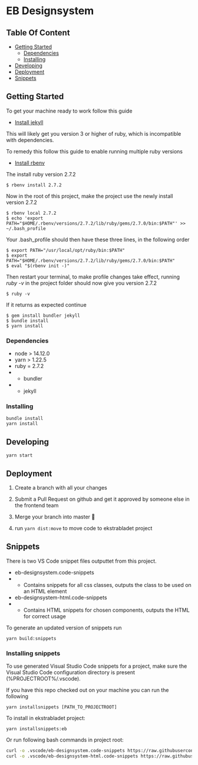 # EB Designsystem

## Table Of Content

- [Getting Started](#getting-started)
  - [Dependencies](#dependencies)
  - [Installing](#installing)
- [Developing](#developing)
- [Deployment](#deployment)
- [Snippets](#snippets)

## Getting Started

To get your machine ready to work follow this guide

* [Install jekyll](https://jekyllrb.com/docs/installation/macos/)

This will likely get you version 3 or higher of ruby, which is incompatible with dependencies.

To remedy this follow this guide to enable running multiple ruby versions
* [Install rbenv](https://github.com/rbenv/rbenv#installation)

The install ruby version 2.7.2

```shell
$ rbenv install 2.7.2
```

Now in the root of this project, make the project use the newly install version 2.7.2

```shell
$ rbenv local 2.7.2
$ echo 'export PATH="$HOME/.rbenv/versions/2.7.2/lib/ruby/gems/2.7.0/bin:$PATH"' >> ~/.bash_profile
```

Your .bash_profile should then have these three lines, in the following order

```shell
$ export PATH="/usr/local/opt/ruby/bin:$PATH"
$ export PATH="$HOME/.rbenv/versions/2.7.2/lib/ruby/gems/2.7.0/bin:$PATH"
$ eval "$(rbenv init -)"
```

Then restart your terminal, to make profile changes take effect, running *ruby -v* in the project folder should now give you version 2.7.2

```shell
$ ruby -v
```

If it returns as expected continue

```shell
$ gem install bundler jekyll
$ bundle install
$ yarn install
```

### Dependencies

* node > 14.12.0
* yarn > 1.22.5
* ruby = 2.7.2
* * bundler
* * jekyll

### Installing

```shell
bundle install
yarn install
```

## Developing

`yarn start`

## Deployment

1.  Create a branch with all your changes
2.  Submit a Pull Request on github and get it approved by someone else in the frontend team
3.  Merge your branch into master :rocket:

4.  run `yarn dist:move` to move code to ekstrabladet project

## Snippets

There is two VS Code snippet files outputtet from this project.

- eb-designsystem.code-snippets
- - Contains snippets for all css classes, outputs the class to be used on an HTML element
- eb-designsystem-html.code-snippets
- - Contains HTML snippets for chosen components, outputs the HTML for correct usage

To generate an updated version of snippets run

```yarn
yarn build:snippets
```

### Installing snippets

To use generated Visual Studio Code snippets for a project, make sure the Visual Studio Code configuration directory is present (%PROJECTROOT%/.vscode).

If you have this repo checked out on your machine you can run the following

```yarn
yarn installsnippets [PATH_TO_PROJECTROOT]
```

To install in ekstrabladet project:

```yarn
yarn installsnippets:eb
```

Or run following bash commands in project root:

```bash
curl -o .vscode/eb-designsystem.code-snippets https://raw.githubusercontent.com/EkstraBladetUdvikling/eb-designsystem/master/snippets/eb-designsystem.code-snippets
curl -o .vscode/eb-designsystem-html.code-snippets https://raw.githubusercontent.com/EkstraBladetUdvikling/eb-designsystem/master/snippets/eb-designsystem-html.code-snippets
```
